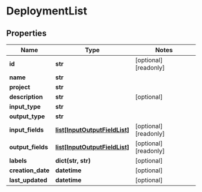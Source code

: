 # DeploymentList

## Properties
Name | Type | Notes
------------ | ------------- | -------------
**id** | **str** | [optional] [readonly]
**name** | **str** |
**project** | **str** |
**description** | **str** | [optional]
**input_type** | **str** |
**output_type** | **str** |
**input_fields** | [**list[InputOutputFieldList]**](InputOutputFieldList.md) | [optional] [readonly]
**output_fields** | [**list[InputOutputFieldList]**](InputOutputFieldList.md) | [optional] [readonly]
**labels** | **dict(str, str)** | [optional]
**creation_date** | **datetime** | [optional]
**last_updated** | **datetime** | [optional]


